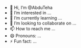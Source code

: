 - 👋 Hi, I’m @AbduTeha
- 👀 I’m interested in ...
- 🌱 I’m currently learning ...
- 💞️ I’m looking to collaborate on ...
- 📫 How to reach me ...
- 😄 Pronouns: ...
- ⚡ Fun fact: ...

<!---
AbduTeha/AbduTeha is a ✨ special ✨ repository because its `README.md` (this file) appears on your GitHub profile.
You can click the Preview link to take a look at your changes.
--->
